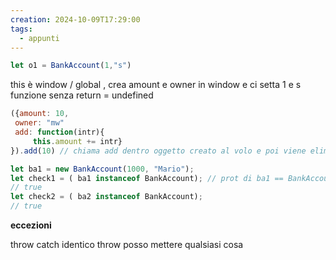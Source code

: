 ```yaml
---
creation: 2024-10-09T17:29:00
tags:
  - appunti
---
```

```js
let o1 = BankAccount(1,"s")
```

this è window / global , crea amount e owner in window e ci setta 1 e s 
funzione senza return = undefined

```js
({amount: 10,
 owner: "mw"
 add: function(intr){
	 this.amount += intr}
}).add(10) // chiama add dentro oggetto creato al volo e poi viene eliminato subito
```

```js
let ba1 = new BankAccount(1000, "Mario");
let check1 = ( ba1 instanceof BankAccount); // prot di ba1 == BankAccount
// true 
let check2 = ( ba2 instanceof BankAccount);
// true
```

**eccezioni**

throw catch identico
	throw posso mettere qualsiasi cosa